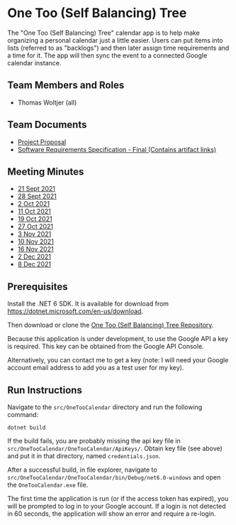 # One Too (Self Balancing) Tree

The "One Too (Self Balancing) Tree" calendar app is to help make organizing a personal calendar just a little easier. Users can put items into lists (referred to as "backlogs") and then later assign time requirements and a time for it. The app will then sync the event to a connected Google calendar instance.

## Team Members and Roles

* Thomas Woltjer (all)

## Team Documents

- [Project Proposal](docs/project-proposal.md)
- [Software Requirements Specification - Final (Contains artifact links)](docs/software_requirements_specification_final.md)

## Meeting Minutes

- [21 Sept 2021](meetings/GVSU-CIS641-OneTooSelfBalancingTree-2021-09-21.md)
- [28 Sept 2021](meetings/GVSU-CIS641-OneTooSelfBalancingTree-2021-09-28.md)
- [2 Oct 2021](meetings/GVSU-CIS641-OneTooSelfBalancingTree-2021-10-2.md)
- [11 Oct 2021](meetings/GVSU-CIS641-OneTooSelfBalancingTree-2021-10-11.md)
- [19 Oct 2021](meetings/GVSU-CIS641-OneTooSelfBalancingTree-2021-10-19.md)
- [27 Oct 2021](meetings/GVSU-CIS641-OneTooSelfBalancingTree-2021-10-27.md)
- [3 Nov 2021](meetings/GVSU-CIS641-OneTooSelfBalancingTree-2021-11-3.md)
- [10 Nov 2021](meetings/GVSU-CIS641-OneTooSelfBalancingTree-2021-11-10.md)
- [16 Nov 2021](meetings/GVSU-CIS641-OneTooSelfBalancingTree-2021-11-16.md)
- [2 Dec 2021](meetings/GVSU-CIS641-OneTooSelfBalancingTree-2021-12-2.md)
- [8 Dec 2021](meetings/GVSU-CIS641-OneTooSelfBalancingTree-2021-12-8.md)

## Prerequisites

Install the .NET 6 SDK. It is available for download from https://dotnet.microsoft.com/en-us/download.

Then download or clone the [One Too (Self Balancing) Tree Repository](https://github.com/twtduck/GVSU-CIS641-One-Too-Self-Balancing-Tree). 

Because this application is under development, to use the Google API a key is required. This key can be obtained from the Google API Console.

Alternatively, you can contact me to get a key (note: I will need your Google account email address to add you as a test user for my key).

## Run Instructions

Navigate to the `src/OneTooCalendar` directory and run the following command:

    dotnet build

If the build fails, you are probably missing the api key file in `src/OneTooCalendar/OneTooCalendar/ApiKeys/`. Obtain key file (see above) and put it in that directory, named `credentials.json`.

After a successful build, in file explorer, navigate to `src/OneTooCalendar/OneTooCalendar/bin/Debug/net6.0-windows` and open the `OneTooCalendar.exe` file.

The first time the application is run (or if the access token has expired), you will be prompted to log in to your Google account. If a login is not detected in 60 seconds, the application will show an error and require a re-login.